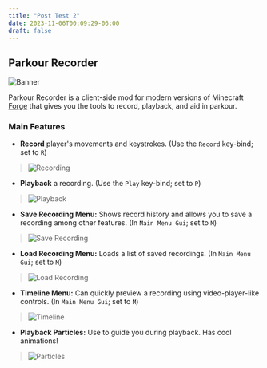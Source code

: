 ```yaml
---
title: "Post Test 2"
date: 2023-11-06T00:09:29-06:00
draft: false
---
```


## Parkour Recorder

![Banner](https://raw.githubusercontent.com/wiki/elmfrain/parkour_recorder/banner.png)

Parkour Recorder is a client-side mod for modern versions of Minecraft [Forge](https://files.minecraftforge.net) that gives you the tools to record, playback, and aid in parkour.

### Main Features

* **Record** player's movements and keystrokes. (Use the `Record` key-bind; set to `R`)

>![Recording](https://raw.githubusercontent.com/wiki/elmfrain/parkour_recorder/recording/recording-hud.png)

* **Playback** a recording. (Use the `Play` key-bind; set to `P`)

>![Playback](https://raw.githubusercontent.com/wiki/elmfrain/parkour_recorder/playback/playing_hud.png)

* **Save Recording Menu:** Shows record history and allows you to save a recording among other features. (In `Main Menu Gui`; set to `M`)

>![Save Recording](https://raw.githubusercontent.com/wiki/elmfrain/parkour_recorder/recording/save_recording_menu.png)

* **Load Recording Menu:** Loads a list of saved recordings. (In `Main Menu Gui`; set to `M`)

>![Load Recording](https://raw.githubusercontent.com/wiki/elmfrain/parkour_recorder/playback/load_recording_menu.png)

* **Timeline Menu:** Can quickly preview a recording using video-player-like controls. (In `Main Menu Gui`; set to `M`)

>![Timeline](https://raw.githubusercontent.com/wiki/elmfrain/parkour_recorder/timeline/menu.png)

* **Playback Particles:** Use to guide you during playback. Has cool animations!

>![Particles](https://raw.githubusercontent.com/wiki/elmfrain/parkour_recorder/playback/particles.png)